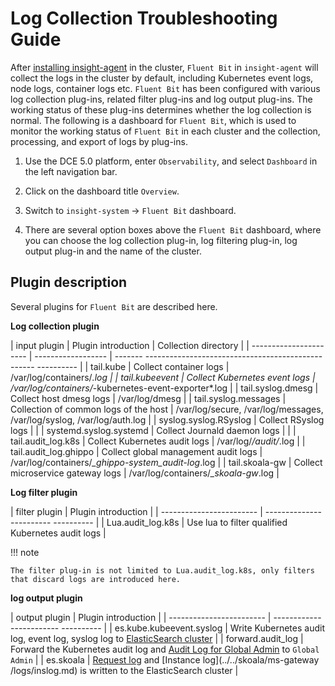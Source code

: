 # Log Collection Troubleshooting Guide

After [installing insight-agent](../user-guide/01quickstart/installagent.md) in the cluster, `Fluent Bit` in `insight-agent` will collect the logs in the cluster by default, including Kubernetes event logs, node logs, container logs etc.
`Fluent Bit` has been configured with various log collection plug-ins, related filter plug-ins and log output plug-ins.
The working status of these plug-ins determines whether the log collection is normal.
The following is a dashboard for `Fluent Bit`, which is used to monitor the working status of `Fluent Bit` in each cluster and the collection, processing, and export of logs by plug-ins.

1. Use the DCE 5.0 platform, enter `Observability`, and select `Dashboard` in the left navigation bar.

    

2. Click on the dashboard title `Overview`.

    

3. Switch to `insight-system` -> `Fluent Bit` dashboard.

    

4. There are several option boxes above the `Fluent Bit` dashboard, where you can choose the log collection plug-in, log filtering plug-in, log output plug-in and the name of the cluster.

    

## Plugin description

Several plugins for `Fluent Bit` are described here.

**Log collection plugin**

| input plugin | Plugin introduction | Collection directory |
| ---------------------- | ------------------ | ------- -------------------------------------------------- ---------- |
| tail.kube | Collect container logs | /var/log/containers/*.log |
| tail.kubeevent | Collect Kubernetes event logs | /var/log/containers/*-kubernetes-event-exporter*.log |
| tail.syslog.dmesg | Collect host dmesg logs | /var/log/dmesg |
| tail.syslog.messages | Collection of common logs of the host | /var/log/secure, /var/log/messages, /var/log/syslog, /var/log/auth.log |
| syslog.syslog.RSyslog | Collect RSyslog logs | |
| systemd.syslog.systemd | Collect Journald daemon logs | |
| tail.audit_log.k8s | Collect Kubernetes audit logs | /var/log/*/audit/*.log |
| tail.audit_log.ghippo | Collect global management audit logs | /var/log/containers/*_ghippo-system_audit-log*.log |
| tail.skoala-gw | Collect microservice gateway logs | /var/log/containers/*_skoala-gw*.log |

**Log filter plugin**

| filter plugin | Plugin introduction |
| ------------------------ | ------------------------ ---------- |
| Lua.audit_log.k8s | Use lua to filter qualified Kubernetes audit logs |

!!! note

    The filter plug-in is not limited to Lua.audit_log.k8s, only filters that discard logs are introduced here.

**log output plugin**

| output plugin | Plugin introduction |
| ------------------------ | ------------------------ ---------- |
| es.kube.kubeevent.syslog | Write Kubernetes audit log, event log, syslog log to [ElasticSearch cluster](../../middleware/elasticsearch/intro/what.md) |
| forward.audit_log | Forward the Kubernetes audit log and [Audit Log for Global Admin](../../ghippo/user-guide/03AuditLog.md) to `Global Admin` |
| es.skoala | [Request log](../../skoala/ms-gateway/logs/reqlog.md) and [Instance log](../../skoala/ms-gateway /logs/inslog.md) is written to the ElasticSearch cluster |